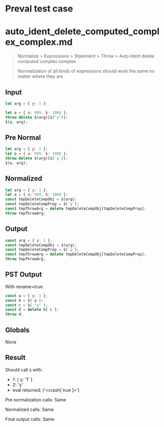 # Preval test case

# auto_ident_delete_computed_complex_complex.md

> Normalize > Expressions > Statement > Throw > Auto ident delete computed complex complex
>
> Normalization of all kinds of expressions should work the same no matter where they are

## Input

`````js filename=intro
let arg = { y: 1 };

let a = { a: 999, b: 1000 };
throw delete $(arg)[$("y")];
$(a, arg);
`````

## Pre Normal


`````js filename=intro
let arg = { y: 1 };
let a = { a: 999, b: 1000 };
throw delete $(arg)[$(`y`)];
$(a, arg);
`````

## Normalized


`````js filename=intro
let arg = { y: 1 };
let a = { a: 999, b: 1000 };
const tmpDeleteCompObj = $(arg);
const tmpDeleteCompProp = $(`y`);
const tmpThrowArg = delete tmpDeleteCompObj[tmpDeleteCompProp];
throw tmpThrowArg;
`````

## Output


`````js filename=intro
const arg = { y: 1 };
const tmpDeleteCompObj = $(arg);
const tmpDeleteCompProp = $(`y`);
const tmpThrowArg = delete tmpDeleteCompObj[tmpDeleteCompProp];
throw tmpThrowArg;
`````

## PST Output

With rename=true

`````js filename=intro
const a = { y: 1 };
const b = $( a );
const c = $( "y" );
const d = delete b[ c ];
throw d;
`````

## Globals

None

## Result

Should call `$` with:
 - 1: { y: '1' }
 - 2: 'y'
 - eval returned: ('<crash[ true ]>')

Pre normalization calls: Same

Normalized calls: Same

Final output calls: Same
